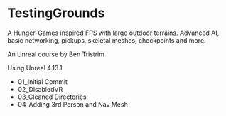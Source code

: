# TestingGrounds

A Hunger-Games inspired FPS with large outdoor terrains. Advanced AI, basic networking, pickups, skeletal meshes, checkpoints and more.

An Unreal course by Ben Tristrim

Using Unreal 4.13.1

* 01_Initial Commit
* 02_DisabledVR
* 03_Cleaned Directories
* 04_Adding 3rd Person and Nav Mesh
